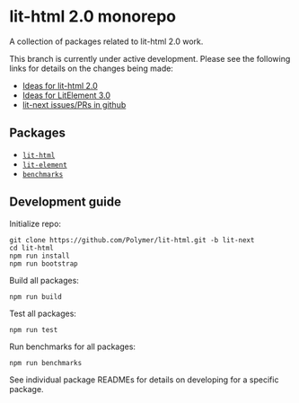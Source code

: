 # lit-html 2.0 monorepo

A collection of packages related to lit-html 2.0 work.

This branch is currently under active development.  Please see the
following links for details on the changes being made:
* [Ideas for lit-html 2.0](https://github.com/Polymer/lit-html/issues/1182)
* [Ideas for LitElement 3.0](https://github.com/Polymer/lit-element/issues/1077)
* [lit-next issues/PRs in github](https://github.com/Polymer/lit-html/issues?q=is%3Aissue+label%3Alit-next+)

## Packages

* [`lit-html`](./packages/lit-html)
* [`lit-element`](./packages/lit-element)
* [`benchmarks`](./packages/benchmarks)

## Development guide

Initialize repo:
```
git clone https://github.com/Polymer/lit-html.git -b lit-next
cd lit-html
npm run install
npm run bootstrap
```

Build all packages:
```
npm run build
```

Test all packages:
```
npm run test
```

Run benchmarks for all packages:
```
npm run benchmarks
```

See individual package READMEs for details on developing for a specific package.